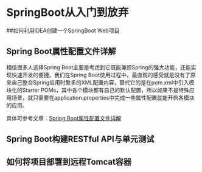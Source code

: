 # SpringBoot从入门到放弃
##如何利用IDEA创建一个SpringBoot Web项目
## Spring Boot属性配置文件详解
相信很多人选择Spring Boot主要是考虑到它既能兼顾Spring的强大功能，还能实现快速开发的便捷。我们在Spring Boot使用过程中，最直观的感受就是没有了原来自己整合Spring应用时繁多的XML配置内容，替代它的是在pom.xml中引入模块化的Starter POMs，其中各个模块都有自己的默认配置，所以如果不是特殊应用场景，就只需要在application.properties中完成一些属性配置就能开启各模块的应用。

具体可参考文章：[Spring Boot属性配置文件详解](http://blog.didispace.com/springbootproperties/)
## Spring Boot构建RESTful API与单元测试

## 如何将项目部署到远程Tomcat容器